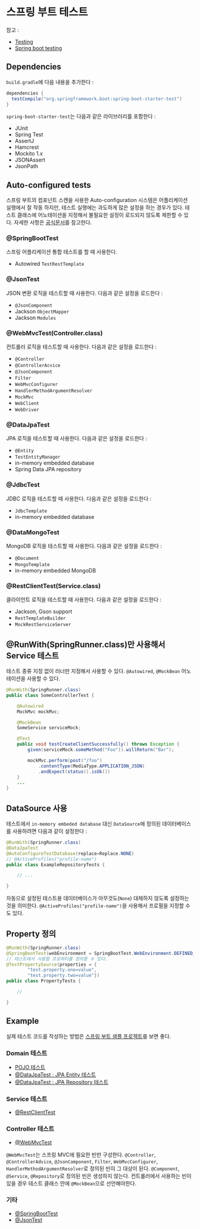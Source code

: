 # 스프링 부트 테스트

참고 :

- [Testing](https://docs.spring.io/spring-boot/docs/current/reference/html/boot-features-testing.html)
- [Spring boot testing](http://www.baeldung.com/spring-boot-testing)

## Dependencies

`build.gradle`에 다음 내용을 추가한다 :

```gradle
dependencies {
  testCompile("org.springframework.boot:spring-boot-starter-test")
}
```

`spring-boot-starter-test`는 다음과 같은 라이브러리를 포함한다 :

- JUnit
- Spring Test
- AssertJ
- Hamcrest
- Mockito 1.x
- JSONAssert
- JsonPath

## Auto-configured tests

스프링 부트의 컴포넌트 스캔을 사용한 Auto-configuration 시스템은 어플리케이션 실행에서 잘 작동 하지만, 테스트 실행에는 과도하게 많은 설정을 하는 경우가 있다. 테스트 클래스에 어노테이션을 지정해서 불필요한 설정이 로드되지 않도록 제한할 수 있다. 자세한 사항은 [공식문서](https://docs.spring.io/spring-boot/docs/current/reference/html/test-auto-configuration.html)를 참고한다.

### @SpringBootTest

스프링 어플리케이션 통합 테스트를 할 때 사용한다.

- Autowired `TestRestTemplate`

### @JsonTest

JSON 변환 로직을 테스트할 때 사용한다. 다음과 같은 설정을 로드한다 :

- `@JsonComponent`
- Jackson `ObjectMapper`
- Jackson `Modules`

### @WebMvcTest(Controller.class)

컨트롤러 로직을 테스트할 때 사용한다. 다음과 같은 설정을 로드한다 :

- `@Controller`
- `@ControllerAcvice`
- `@JsonComponent`
- `Filter`
- `WebMvcConfigurer`
- `HandlerMethodArgumentResolver`
- `MockMvc`
- `WebClient`
- `WebDriver`

### @DataJpaTest

JPA 로직을 테스트할 때 사용한다. 다음과 같은 설정을 로드한다 :

- `@Entity`
- `TestEntityManager`
- in-memory embedded database
- Spring Data JPA repository

### @JdbcTest

JDBC 로직을 테스트할 때 사용한다. 다음과 같은 설정을 로드한다 :

- `JdbcTemplate`
- in-memory embedded database

### @DataMongoTest

MongoDB 로직을 테스트할 때 사용한다. 다음과 같은 설정을 로드한다 :

- `@Document`
- `MongoTemplate`
- in-memory embedded MongoDB

### @RestClientTest(Service.class)

클라이언트 로직을 테스트할 때 사용한다. 다음과 같은 설정을 로드한다 :

- Jackson, Gson support
- `RestTemplateBuilder`
- `MockRestServiceServer`

## @RunWith(SpringRunner.class)만 사용해서 Service 테스트

테스트 종류 지정 없이 러너만 지정해서 사용할 수 있다. `@Autowired`, `@MockBean` 어노테이션을 사용할 수 있다.

```java
@RunWith(SpringRunner.class)
public class SomeControllerTest {

    @Autowired
    MockMvc mockMvc;

    @MockBean
    SomeService serviceMock;

    @Test
    public void testCreateClientSuccessfully() throws Exception {
        given(serviceMock.someMethod("Foo")).willReturn("Bar");

        mockMvc.perform(post("/foo")
            .contentType(MediaType.APPLICATION_JSON)
            .andExpect(status().isOk())
    }
    ...
}
```

## DataSource 사용

테스트에서 `in-memory embeded database` 대신 `DataSource`에 정의된 데이터베이스를 사용하려면 다음과 같이 설정한다 :

```java
@RunWith(SpringRunner.class)
@DataJpaTest
@AutoConfigureTestDatabase(replace=Replace.NONE)
// @ActiveProfiles("profile-name")
public class ExampleRepositoryTests {

    // ...

}
```

자동으로 설정된 테스트용 데이터베이스가 아무것도(`None`) 대체하지 않도록 설정하는 것을 의미한다.
`@ActiveProfiles("profile-name")`을 사용해서 프로필을 지정할 수도 있다.

## Property 정의

```java
@RunWith(SpringRunner.class)
@SpringBootTest(webEnvironment = SpringBootTest.WebEnvironment.DEFINED_PORT)
// 테스트에서 사용할 프로퍼티를 정의할 수 있다.
@TestPropertySource(properties = {
        "test.property.one=value",
        "test.property.two=value"})
public class PropertyTests {

    //

}
```

## Example

실제 테스트 코드를 작성하는 방법은 [스프링 부트 샘플 프로젝트](https://github.com/spring-projects/spring-boot/tree/master/spring-boot-samples/spring-boot-sample-test/src/test/java/sample/test)를 보면 좋다.

### Domain 테스트

- [POJO 테스트](https://github.com/spring-projects/spring-boot/blob/master/spring-boot-samples/spring-boot-sample-test/src/test/java/sample/test/domain/VehicleIdentificationNumberTests.java)
- [@DataJpaTest : JPA Entity 테스트](https://github.com/spring-projects/spring-boot/blob/master/spring-boot-samples/spring-boot-sample-test/src/test/java/sample/test/domain/UserEntityTests.java)
- [@DataJpaTest : JPA Repository 테스트](https://github.com/spring-projects/spring-boot/blob/master/spring-boot-samples/spring-boot-sample-test/src/test/java/sample/test/domain/UserRepositoryTests.java)

### Service 테스트

- [@RestClientTest](https://github.com/spring-projects/spring-boot/blob/master/spring-boot-samples/spring-boot-sample-test/src/test/java/sample/test/service/RemoteVehicleDetailsServiceTests.java)

### Controller 테스트

- [@WebMvcTest](https://github.com/spring-projects/spring-boot/blob/master/spring-boot-samples/spring-boot-sample-test/src/test/java/sample/test/web/UserVehicleControllerTests.java)

`@WebMvcTest`는 스프링 MVC에 필요한 빈만 구성한다. `@Controller`, `@ControllerAdvice`, `@JsonComponent`, `Filter`, `WebMvcConfigurer`, `HandlerMethodArgumentResolver`로 정의된 빈이 그 대상이 된다. `@Component`, `@Service`, `@Repository`로 정의된 빈은 생성하지 않는다. 컨트롤러에서 사용하는 빈이 있을 경우 테스트 클래스 안에 `@MockBean`으로 선언해야한다.

### 기타

- [@SpringBootTest](https://github.com/spring-projects/spring-boot/blob/master/spring-boot-samples/spring-boot-sample-test/src/test/java/sample/test/SampleTestApplicationWebIntegrationTests.java)
- [@JsonTest](https://github.com/spring-projects/spring-boot/blob/master/spring-boot-samples/spring-boot-sample-test/src/test/java/sample/test/service/VehicleDetailsJsonTests.java)